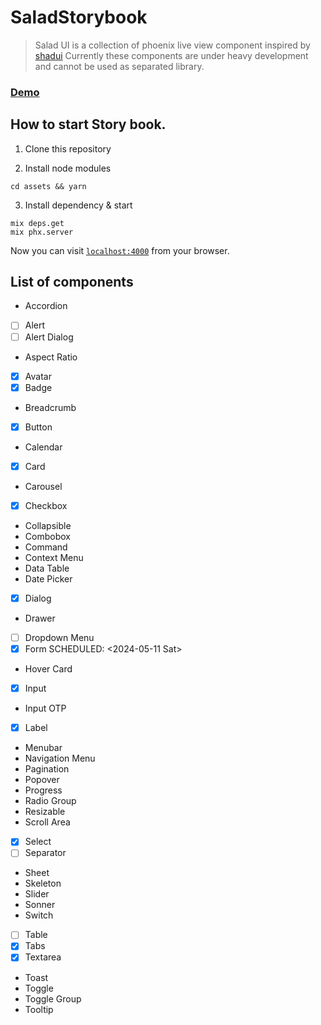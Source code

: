 # SaladStorybook

> Salad UI is a collection of phoenix live view component inspired by [shadui](https://ui.shadcn.com/)
> Currently these components are under heavy development and cannot be used as separated library.

### [Demo](https://salad-storybook.fly.dev/)

## How to start Story book.

1. Clone this repository

2. Install node modules

`cd assets && yarn`

3. Install dependency & start
```
mix deps.get
mix phx.server
```

Now you can visit [`localhost:4000`](http://localhost:4000) from your browser.

## List of components

- Accordion
- [ ] Alert
- [ ] Alert Dialog
- Aspect Ratio
- [x] Avatar
- [x] Badge
- Breadcrumb
- [x] Button
- Calendar
- [x] Card
- Carousel
- [x] Checkbox
- Collapsible
- Combobox
- Command
- Context Menu
- Data Table
- Date Picker
- [x] Dialog
- Drawer
- [ ] Dropdown Menu
- [x] Form
  SCHEDULED: <2024-05-11 Sat>  
- Hover Card
- [x] Input
- Input OTP
- [x] Label
- Menubar
- Navigation Menu
- Pagination
- Popover
- Progress
- Radio Group
- Resizable
- Scroll Area
- [x] Select
- [ ] Separator
- Sheet
- Skeleton
- Slider
- Sonner
- Switch
- [ ] Table
- [x] Tabs
- [x] Textarea
- Toast
- Toggle
- Toggle Group
- Tooltip
